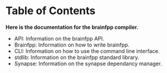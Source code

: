 # Table of Contents

**Here is the documentation for the brainfpp compiler.**

- API: Information on the brainfpp API.
- Brainfpp: Information on how to write brainfpp.
- CLI: Information on how to use the command line interface.
- stdlib: Information on the brainfpp standard library.
- Synapse: Information on the synapse dependancy manager.